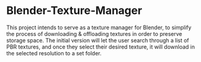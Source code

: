 # Blender-Texture-Manager
This project intends to serve as a texture manager for Blender, to simplify the process of downloading & offloading textures in order to preserve storage space. The initial version will let the user search through a list of PBR textures, and once they select their desired texture, it will download in the selected resolution to a set folder. 
